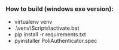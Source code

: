 ### How to build (windows exe version):
- virtualenv venv
- .\venv\Scripts\activate.bat
- pip install -r requirements.txt
- pyinstaller PoliAuthenticator.spec
